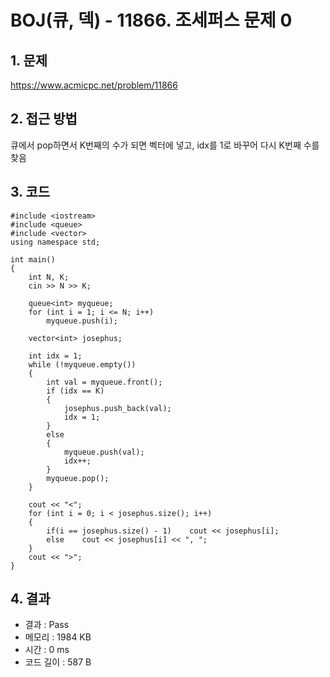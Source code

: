 # BOJ(큐, 덱) - 11866. 조세퍼스 문제 0

## 1. 문제  
https://www.acmicpc.net/problem/11866
## 2. 접근 방법  
큐에서 pop하면서 K번째의 수가 되면 벡터에 넣고, idx를 1로 바꾸어 다시 K번째 수를 찾음
## 3. 코드  
```
#include <iostream>
#include <queue>
#include <vector>
using namespace std;

int main()
{
	int N, K;
	cin >> N >> K;

	queue<int> myqueue;
	for (int i = 1; i <= N; i++)
		myqueue.push(i);

	vector<int> josephus;

	int idx = 1;
	while (!myqueue.empty())
	{
		int val = myqueue.front();
		if (idx == K)
		{
			josephus.push_back(val);
			idx = 1;
		}
		else
		{
			myqueue.push(val);
			idx++;
		}
		myqueue.pop();		
	}

	cout << "<";
	for (int i = 0; i < josephus.size(); i++)
	{
		if(i == josephus.size() - 1)	cout << josephus[i];
		else	cout << josephus[i] << ", ";
	}		
	cout << ">";
}
```
## 4. 결과
- 결과 : Pass
- 메모리 : 1984 KB
- 시간 : 0 ms
- 코드 길이 : 587 B